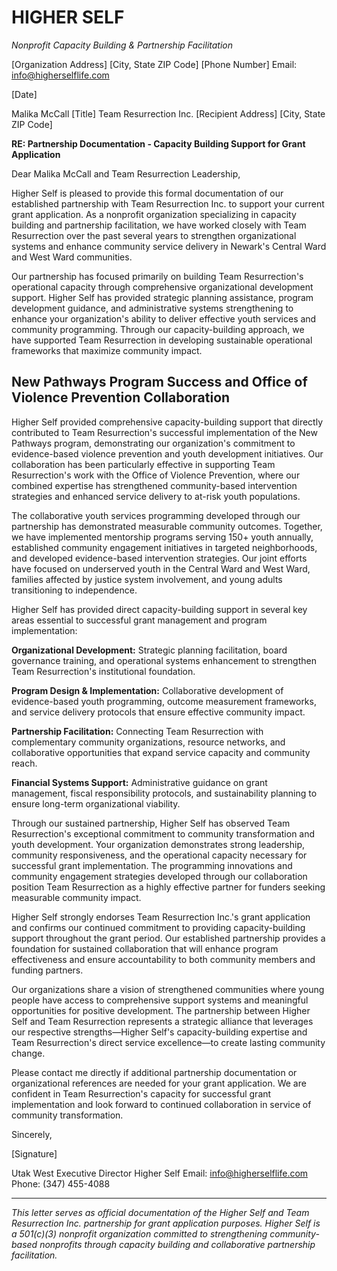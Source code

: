 # HIGHER SELF
*Nonprofit Capacity Building & Partnership Facilitation*

[Organization Address]
[City, State ZIP Code]
[Phone Number]
Email: info@higherselflife.com

[Date]

Malika McCall
[Title]
Team Resurrection Inc.
[Recipient Address]
[City, State ZIP Code]

**RE: Partnership Documentation - Capacity Building Support for Grant Application**

Dear Malika McCall and Team Resurrection Leadership,

Higher Self is pleased to provide this formal documentation of our established partnership with Team Resurrection Inc. to support your current grant application. As a nonprofit organization specializing in capacity building and partnership facilitation, we have worked closely with Team Resurrection over the past several years to strengthen organizational systems and enhance community service delivery in Newark's Central Ward and West Ward communities.

Our partnership has focused primarily on building Team Resurrection's operational capacity through comprehensive organizational development support. Higher Self has provided strategic planning assistance, program development guidance, and administrative systems strengthening to enhance your organization's ability to deliver effective youth services and community programming. Through our capacity-building approach, we have supported Team Resurrection in developing sustainable operational frameworks that maximize community impact.

## New Pathways Program Success and Office of Violence Prevention Collaboration

Higher Self provided comprehensive capacity-building support that directly contributed to Team Resurrection's successful implementation of the New Pathways program, demonstrating our organization's commitment to evidence-based violence prevention and youth development initiatives. Our collaboration has been particularly effective in supporting Team Resurrection's work with the Office of Violence Prevention, where our combined expertise has strengthened community-based intervention strategies and enhanced service delivery to at-risk youth populations.

The collaborative youth services programming developed through our partnership has demonstrated measurable community outcomes. Together, we have implemented mentorship programs serving 150+ youth annually, established community engagement initiatives in targeted neighborhoods, and developed evidence-based intervention strategies. Our joint efforts have focused on underserved youth in the Central Ward and West Ward, families affected by justice system involvement, and young adults transitioning to independence.

Higher Self has provided direct capacity-building support in several key areas essential to successful grant management and program implementation:

**Organizational Development:** Strategic planning facilitation, board governance training, and operational systems enhancement to strengthen Team Resurrection's institutional foundation.

**Program Design & Implementation:** Collaborative development of evidence-based youth programming, outcome measurement frameworks, and service delivery protocols that ensure effective community impact.

**Partnership Facilitation:** Connecting Team Resurrection with complementary community organizations, resource networks, and collaborative opportunities that expand service capacity and community reach.

**Financial Systems Support:** Administrative guidance on grant management, fiscal responsibility protocols, and sustainability planning to ensure long-term organizational viability.

Through our sustained partnership, Higher Self has observed Team Resurrection's exceptional commitment to community transformation and youth development. Your organization demonstrates strong leadership, community responsiveness, and the operational capacity necessary for successful grant implementation. The programming innovations and community engagement strategies developed through our collaboration position Team Resurrection as a highly effective partner for funders seeking measurable community impact.

Higher Self strongly endorses Team Resurrection Inc.'s grant application and confirms our continued commitment to providing capacity-building support throughout the grant period. Our established partnership provides a foundation for sustained collaboration that will enhance program effectiveness and ensure accountability to both community members and funding partners.

Our organizations share a vision of strengthened communities where young people have access to comprehensive support systems and meaningful opportunities for positive development. The partnership between Higher Self and Team Resurrection represents a strategic alliance that leverages our respective strengths—Higher Self's capacity-building expertise and Team Resurrection's direct service excellence—to create lasting community change.

Please contact me directly if additional partnership documentation or organizational references are needed for your grant application. We are confident in Team Resurrection's capacity for successful grant implementation and look forward to continued collaboration in service of community transformation.

Sincerely,

[Signature]

Utak West
Executive Director
Higher Self
Email: info@higherselflife.com
Phone: (347) 455-4088

---

*This letter serves as official documentation of the Higher Self and Team Resurrection Inc. partnership for grant application purposes. Higher Self is a 501(c)(3) nonprofit organization committed to strengthening community-based nonprofits through capacity building and collaborative partnership facilitation.*
